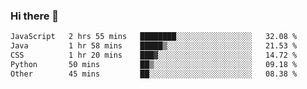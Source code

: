 ### Hi there 🌱
<!--START_SECTION:waka-->

```txt
JavaScript   2 hrs 55 mins   ████████░░░░░░░░░░░░░░░░░   32.08 %
Java         1 hr 58 mins    █████▒░░░░░░░░░░░░░░░░░░░   21.53 %
CSS          1 hr 20 mins    ███▓░░░░░░░░░░░░░░░░░░░░░   14.72 %
Python       50 mins         ██▒░░░░░░░░░░░░░░░░░░░░░░   09.18 %
Other        45 mins         ██░░░░░░░░░░░░░░░░░░░░░░░   08.38 %
```

<!--END_SECTION:waka-->
<!--
**Dieg0raf/Dieg0raf** is a ✨ _special_ ✨ repository because its `README.md` (this file) appears on your GitHub profile.

Here are some ideas to get you started:

- 🔭 I’m currently working on ...
- 🌱 I’m currently learning ...
- 👯 I’m looking to collaborate on ...
- 🤔 I’m looking for help with ...
- 💬 Ask me about ...
- 📫 How to reach me: ...
- 😄 Pronouns: ...
- ⚡ Fun fact: ...
-->
